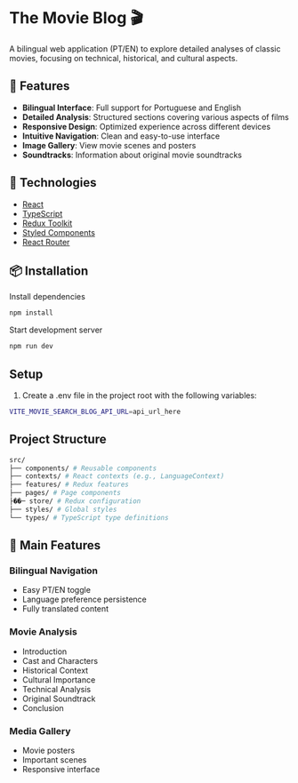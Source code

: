 # The Movie Blog 🎬

A bilingual web application (PT/EN) to explore detailed analyses of classic movies, focusing on technical, historical, and cultural aspects.

## 🌟 Features

- **Bilingual Interface**: Full support for Portuguese and English
- **Detailed Analysis**: Structured sections covering various aspects of films
- **Responsive Design**: Optimized experience across different devices
- **Intuitive Navigation**: Clean and easy-to-use interface
- **Image Gallery**: View movie scenes and posters
- **Soundtracks**: Information about original movie soundtracks

## 🚀 Technologies

- [React](https://reactjs.org/)
- [TypeScript](https://www.typescriptlang.org/)
- [Redux Toolkit](https://redux-toolkit.js.org/)
- [Styled Components](https://styled-components.com/)
- [React Router](https://reactrouter.com/)

## 📦 Installation

Install dependencies
```bash
npm install
```
Start development server
```bash
npm run dev
```

## Setup

1. Create a .env file in the project root with the following variables:
```bash
VITE_MOVIE_SEARCH_BLOG_API_URL=api_url_here
```

## Project Structure

```bash
src/
├── components/ # Reusable components
├── contexts/ # React contexts (e.g., LanguageContext)
├── features/ # Redux features
├── pages/ # Page components
├��─ store/ # Redux configuration
├── styles/ # Global styles
└── types/ # TypeScript type definitions
```

## 🎯 Main Features

### Bilingual Navigation
- Easy PT/EN toggle
- Language preference persistence
- Fully translated content

### Movie Analysis
- Introduction
- Cast and Characters
- Historical Context
- Cultural Importance
- Technical Analysis
- Original Soundtrack
- Conclusion

### Media Gallery
- Movie posters
- Important scenes
- Responsive interface 